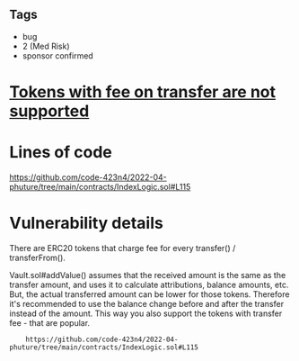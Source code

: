 ## Tags

- bug
- 2 (Med Risk)
- sponsor confirmed

# [Tokens with fee on transfer are not supported](https://github.com/code-423n4/2022-04-phuture-findings/issues/43) 

# Lines of code

https://github.com/code-423n4/2022-04-phuture/tree/main/contracts/IndexLogic.sol#L115


# Vulnerability details


There are ERC20 tokens that charge fee for every transfer() / transferFrom().

Vault.sol#addValue() assumes that the received amount is the same as the transfer amount, 
and uses it to calculate attributions, balance amounts, etc. 
But, the actual transferred amount can be lower for those tokens.
Therefore it's recommended to use the balance change before and after the transfer instead of the amount.
This way you also support the tokens with transfer fee - that are popular.


        https://github.com/code-423n4/2022-04-phuture/tree/main/contracts/IndexLogic.sol#L115

